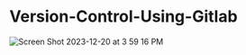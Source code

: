 # Version-Control-Using-Gitlab

![Screen Shot 2023-12-20 at 3 59 16 PM](https://github.com/Emq17/Version-Control-Using-Git-for-Gitlab/assets/147126755/dc2f54bb-f100-4ed2-bff8-5558343ee05c)

